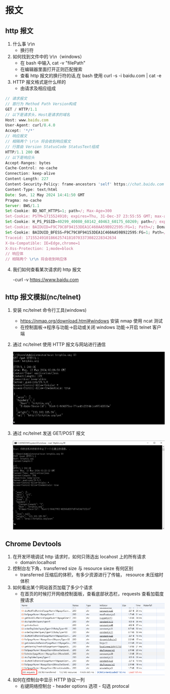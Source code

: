 # 报文

## http 报文

1. 什么事 \r\n
   - 换行符
2. 如何找到文件中的 \r\n（windows）
   - 在 bash 中输入 cat -v "filePath"
   - 在编辑器里面打开正则匹配搜索
   - 查看 http 报文的换行符的话,在 bash 使用 curl -s -i baidu.com | cat -e
3. HTTP 报文格式是什么样的
   - 由请求及相应组成

```javascript
// 请求报文
// 首行为 Method Path Version构成
GET / HTTP/1.1
// 以下是请求头，Host是请求的域名
Host: www.baidu.com
User-Agent: curl/8.4.0
Accept: '*/*'
// 响应报文
// 相隔两个 \r\n 将会收到响应报文
// 行首由 Version StatusCode StatusText组成
HTTP/1.1 200 OK
// 以下是响应头
Accept-Ranges: bytes
Cache-Control: no-cache
Connection: keep-alive
Content-Length: 227
Content-Security-Policy: frame-ancestors 'self' https://chat.baidu.com http://mirror-chat.baidu.com https://fj-chat.baidu.com https://hba-chat.baidu.com https://hbe-chat.baidu.com https://njjs-chat.baidu.com https://nj-chat.baidu.com https://hna-chat.baidu.com https://hnb-chat.baidu.com http://debug.baidu-int.com;
Content-Type: text/html
Date: Sun, 12 May 2024 14:41:50 GMT
Pragma: no-cache
Server: BWS/1.1
Set-Cookie: BD_NOT_HTTPS=1; path=/; Max-Age=300
Set-Cookie: PSTM=1715524910; expires=Thu, 31-Dec-37 23:55:55 GMT; max-age=2147483647; path=/; domain=.baidu.com
Set-Cookie: H_PS_PSSID=40299_40080_60142_40463_60175_60269; path=/; expires=Mon, 12-May-25 14:41:50 GMT; domain=.baidu.com
Set-Cookie: BAIDUID=F9C79C8F94153DEA1C460AA59B922595:FG=1; Path=/; Domain=baidu.com; Max-Age=31536000
Set-Cookie: BAIDUID_BFESS=F9C79C8F94153DEA1C460AA59B922595:FG=1; Path=/; Domain=baidu.com; Max-Age=31536000; Secure; SameSite=None
Traceid: 1715524910186625741810703373082228342634
X-Ua-Compatible: IE=Edge,chrome=1
X-Xss-Protection: 1;mode=block
// 响应体
// 相隔两个 \r\n 将会收到响应体
```

4. 我们如何查看某次请求的 http 报文

   -curl -v https://www.baidu.com

## http 报文模拟(nc/telnet)

1. 安装 nc/telnet 命令行工具(windows)
   - https://nmap.org/download.html#windows 安装 nmap 使用 ncat 测试
   - 在控制面板->程序与功能->启动或关闭 windows 功能->开启 telnet 客户端
1. 通过 nc/telnet 使用 HTTP 报文与网站进行通信

   ![nc-get](nc-get.png)

1. 通过 nc/telnet 发送 GET/POST 报文

   ![nc-post](nc-post.png)

## Chrome Devtools

1. 在开发环境调试 http 请求时，如何只筛选出 locahost 上的所有请求
   - domain:localhost
2. 控制台左下角，transferred size 与 resource sieze 有何区别
   - transferred 压缩后的体积，有多少资源进行了传输， resource 未压缩时体积
3. 如何看出某个网站首页加载了多少个请求
   - 在首页的时候打开网络控制面板，查看底部状态栏，requests 查看加载度搜请求
     ![requests](requests.png)
4. 如何在控制台中显示 HTTP 协议一列
   - 右键网络控制台 - header options 选项 - 勾选 protocal
